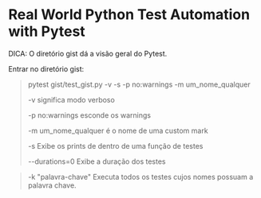# Real World Python Test Automation with Pytest

DICA: O diretório gist dá a visão geral do Pytest.

Entrar no diretório gist:
> pytest gist/test_gist.py -v -s -p no:warnings -m um_nome_qualquer
> 
> -v significa modo verboso
> 
> -p no:warnings esconde os warnings
> 
> -m um_nome_qualquer é o nome de uma custom mark
> 
> -s Exibe os prints de dentro de uma função de testes
>
> --durations=0 Exibe a duração dos testes

> -k "palavra-chave" Executa todos os testes cujos nomes possuam a palavra chave.
